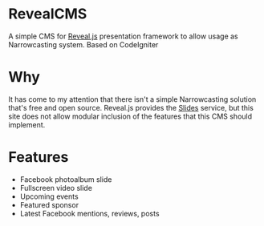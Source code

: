 # RevealCMS
A simple CMS for [Reveal.js](https://github.com/hakimel/reveal.js/) presentation framework to allow usage as Narrowcasting system. Based on CodeIgniter

# Why
It has come to my attention that there isn't a simple Narrowcasting solution 
that's free and open source. Reveal.js provides the [Slides](https://slides.com/?ref=github) 
service, but this site does not allow modular inclusion of the features that this
CMS should implement.

# Features

* Facebook photoalbum slide
* Fullscreen video slide
* Upcoming events
* Featured sponsor
* Latest Facebook mentions, reviews, posts
